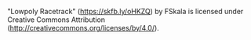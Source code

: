 "Lowpoly Racetrack" (https://skfb.ly/oHKZQ) by FSkala is licensed under Creative Commons Attribution (http://creativecommons.org/licenses/by/4.0/).